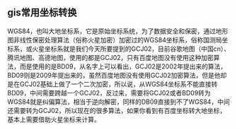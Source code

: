 ## gis常用坐标转换
WGS84，也叫大地坐标系，它是原始坐标系统，为了数据安全和保密，通过地形图非线性保密处理算法（俗称火星加密）加密过的WGS84坐标系，俗称国测局坐标系，或火星坐标系就是我们今天所要提到的GCJ02，目前谷歌地图（中国cn）、腾讯地图、高德地图，使用的都是GCJ02，只有百度地图没有使用这种加密算法，而是使用的是BD09，从名字上可以看出，GCJ02是2002年提出来的算法，BD09则是2009年提出来的，虽然百度地图没有使用GCJ02加密算法，但是他却是在GCJ02基础上做了一个二次加密，所以说，从WGS84坐标系不能直接转BD09，中间需要跨越一个GCJ02，反过来，需要将GCJ02或者BD09转为WGS84就是纠偏算法，相当于逆向解密，同样的DB09直接到不了WGS84，中间还需要转为GCJ02，所以现在的很多算法，如果你看到有百度坐标转大地坐标，基本上需要借助火星坐标来计算。
